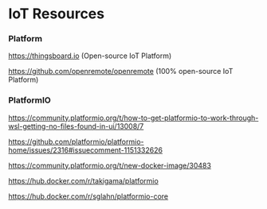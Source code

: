 # IoT Resources

### Platform

https://thingsboard.io (Open-source IoT Platform)

https://github.com/openremote/openremote (100% open-source IoT Platform)

### PlatformIO

https://community.platformio.org/t/how-to-get-platformio-to-work-through-wsl-getting-no-files-found-in-ui/13008/7

https://github.com/platformio/platformio-home/issues/2316#issuecomment-1151332626

https://community.platformio.org/t/new-docker-image/30483

https://hub.docker.com/r/takigama/platformio

https://hub.docker.com/r/sglahn/platformio-core

